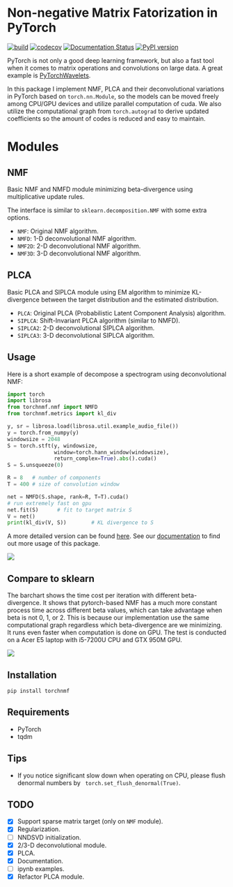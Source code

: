 # Non-negative Matrix Fatorization in PyTorch

[![build](https://github.com/yoyololicon/pytorch-NMF/actions/workflows/python-package.yml/badge.svg)](https://github.com/yoyololicon/pytorch-NMF/actions/workflows/python-package.yml)
[![codecov](https://codecov.io/gh/yoyololicon/pytorch-NMF/branch/master/graph/badge.svg?token=9UXAZ6PG2N)](https://codecov.io/gh/yoyololicon/pytorch-NMF)
[![Documentation Status](https://readthedocs.org/projects/pytorch-nmf/badge/?version=latest)](https://pytorch-nmf.readthedocs.io/en/latest/?badge=latest)
[![PyPI version](https://badge.fury.io/py/torchnmf.svg)](https://badge.fury.io/py/torchnmf)

PyTorch is not only a good deep learning framework, but also a fast tool when it comes to matrix operations and convolutions on large data.
A great example is [PyTorchWavelets](http://github.com/tomrunia/PyTorchWavelets).


In this package I implement NMF, PLCA and their deconvolutional variations in PyTorch based on `torch.nn.Module`, 
so the models can be moved freely among CPU/GPU devices and utilize parallel computation of cuda.
We also utilize the computational graph from `torch.autograd` to derive updated coefficients so the amount of codes is reduced and easy to maintain.

# Modules

## NMF

Basic NMF and NMFD module minimizing beta-divergence using multiplicative update rules.


The interface is similar to `sklearn.decomposition.NMF` with some extra options.

* `NMF`: Original NMF algorithm.
* `NMFD`: 1-D deconvolutional NMF algorithm.
* `NMF2D`: 2-D deconvolutional NMF algorithm. 
* `NMF3D`: 3-D deconvolutional NMF algorithm. 

## PLCA

Basic PLCA and SIPLCA module using EM algorithm to minimize
KL-divergence between the target distribution and the estimated
distribution.

* `PLCA`: Original PLCA (Probabilistic Latent Component Analysis)
  algorithm.
* `SIPLCA`: Shift-Invariant PLCA algorithm (similar to NMFD).
* `SIPLCA2`: 2-D deconvolutional SIPLCA algorithm.
* `SIPLCA3`: 3-D deconvolutional SIPLCA algorithm.



## Usage

Here is a short example of decompose a spectrogram using deconvolutional NMF:

```python
import torch
import librosa
from torchnmf.nmf import NMFD
from torchnmf.metrics import kl_div

y, sr = librosa.load(librosa.util.example_audio_file())
y = torch.from_numpy(y)
windowsize = 2048
S = torch.stft(y, windowsize, 
               window=torch.hann_window(windowsize),
               return_complex=True).abs().cuda()
S = S.unsqueeze(0)

R = 8   # number of components
T = 400 # size of convolution window

net = NMFD(S.shape, rank=R, T=T).cuda()
# run extremely fast on gpu
net.fit(S)      # fit to target matrix S
V = net()
print(kl_div(V, S))        # KL divergence to S
```
A more detailed version can be found [here](examples/librosa_example.py). 
See our [documentation](https://pytorch-nmf.readthedocs.io/en/latest/) to find out more usage of this package.

![](examples/librosa_example.png)

## Compare to sklearn

The barchart shows the time cost per iteration with different
beta-divergence. It shows that pytorch-based NMF has a much more constant process time across 
different beta values, which can take advantage when beta is not 0, 1, or 2.
This is because our implementation use the same computational graph regardless which beta-divergence are we minimizing.
It runs even faster when computation is done on GPU. The test is conducted on a
Acer E5 laptop with i5-7200U CPU and GTX 950M GPU.

![](examples/performance.png) 

## Installation

```
pip install torchnmf
```

## Requirements

* PyTorch
* tqdm

## Tips

* If you notice significant slow down when operating on CPU, please flush denormal numbers by `
torch.set_flush_denormal(True)`.


## TODO

- [x] Support sparse matrix target (only on `NMF` module).
- [x] Regularization.
- [ ] NNDSVD initialization.
- [x] 2/3-D deconvolutional module.
- [x] PLCA.
- [x] Documentation.
- [ ] ipynb examples.
- [x] Refactor PLCA module.
